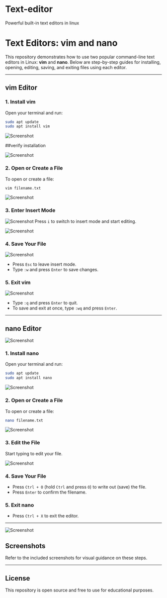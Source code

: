 # Text-editor
Powerful built-in text editors in linux
# Text Editors: vim and nano

This repository demonstrates how to use two popular command-line text editors in Linux: **vim** and **nano**. Below are step-by-step guides for installing, opening, editing, saving, and exiting files using each editor.

---

## vim Editor

### 1. Install vim

Open your terminal and run:
```bash
sudo apt update
sudo apt install vim
```
![Screenshot](images/vimins.png)

##verify installation

![Screenshot](images/verifyvim.png)
### 2. Open or Create a File

To open or create a file:
```bash
vim filename.txt
```

![Screenshot](images/vim.png)
### 3. Enter Insert Mode

![Screenshot](images/insertvim.png)
Press `i` to switch to insert mode and start editing.

![Screenshot](images/esc.png)
### 4. Save Your File

![Screenshot](images/wq.png)
- Press `Esc` to leave insert mode.
- Type `:w` and press `Enter` to save changes.

### 5. Exit vim

![Screenshot](images/justquit.png)
- Type `:q` and press `Enter` to quit.
- To save and exit at once, type `:wq` and press `Enter`.

---

## nano Editor

![Screenshot](images/nano.png)
### 1. Install nano

Open your terminal and run:
```bash
sudo apt update
sudo apt install nano
```

![Screenshot](images/nanof2.png)
### 2. Open or Create a File

To open or create a file:
```bash
nano filename.txt
```

![Screenshot](images/nanedit.png)
### 3. Edit the File

Start typing to edit your file.

![Screenshot](images/exitnano.png)
### 4. Save Your File

- Press `Ctrl + O` (hold `Ctrl` and press `O`) to write out (save) the file.
- Press `Enter` to confirm the filename.

### 5. Exit nano

- Press `Ctrl + X` to exit the editor.

---

![Screenshot](images/esc.png)
## Screenshots

Refer to the included screenshots for visual guidance on these steps.

---

## License

This repository is open source and free to use for educational purposes.
